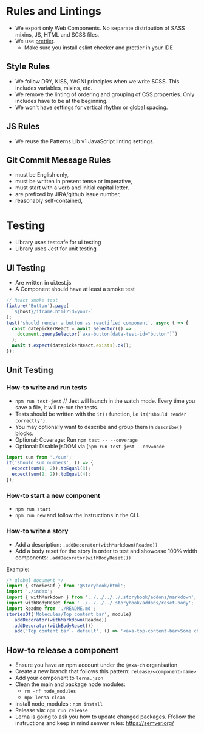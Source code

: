 # Rules and Lintings

- We export only Web Components. No separate distribution of SASS mixins, JS, HTML and SCSS files.
- We use [prettier](https://prettier.io/).
  - Make sure you install eslint checker and prettier in your IDE

## Style Rules

- We follow DRY, KISS, YAGNI principles when we write SCSS. This includes variables, mixins, etc.
- We remove the linting of ordering and grouping of CSS properties. Only includes have to be at the beginning.
- We won't have settings for vertical rhythm or global spacing.

## JS Rules
- We reuse the Patterns Lib v1 JavaScript linting settings.

## Git Commit Message Rules
- must be English only,
- must be written in present tense or imperative,
- must start with a verb and initial capital letter.
- are prefixed by JIRA/github issue number,
- reasonably self-contained,

# Testing
- Library uses testcafe for ui testing
- Library uses Jest for unit testing

## UI Testing
- Are written in ui.test.js
- A Component should have at least a smoke test

```js
// React smoke test
fixture('Button').page(
  `${host}/iframe.html?id=your-`
);
test('should render a button as reactified component', async t => {
  const datepickerReact = await Selector(() =>
    document.querySelector(`axa-button[data-test-id="button"]`)
  );
  await t.expect(datepickerReact.exists).ok();
});
```

## Unit Testing

### How-to write and run tests
- `npm run test-jest` // Jest will launch in the watch mode. Every time you save a file, it will re-run the tests.
- Tests should be written with the `it()` function, i.e `it('should render correctly')`.
- You may optionally want to describe and group them in `describe()` blocks.
- Optional: Coverage: Run `npm test -- --coverage`
- Optional: Disable jsDOM via (`npm run test-jest --env=node`

```js
import sum from './sum';
it('should sum numbers', () => {
  expect(sum(1, 2)).toEqual(3);
  expect(sum(2, 2)).toEqual(4);
});
```

### How-to start a new component
- `npm run start` 
- `npm run new` and follow the instructions in the CLI.

### How-to write a story

- Add a description: `.addDecorator(withMarkdown(Readme))`
- Add a body reset for the story in order to test and showcase 100% width components: `.addDecorator(withBodyReset())`

Example:

```js
/* global document */
import { storiesOf } from '@storybook/html';
import './index';
import { withMarkdown } from '../../../../.storybook/addons/markdown';
import withBodyReset from '../../../../.storybook/addons/reset-body';
import Readme from './README.md';
storiesOf('Molecules/Top content bar', module)
  .addDecorator(withMarkdown(Readme))
  .addDecorator(withBodyReset())
  .add('Top content bar - default', () => '<axa-top-content-bar>Some children</axa-top-content-bar>');
```

## How-to release a component

- Ensure you have an npm account under the `@axa-ch` organisation
- Create a new branch that follows this pattern: `release/<component-name>`
- Add your component to `lerna.json`
- Clean the main and package node modules:
  - `rm -rf node_modules`
  - `npx lerna clean`
- Install node_modules : `npm install`
- Release via: `npm run release`
- Lerna is going to ask you how to update changed packages. Ffollow the instructions and keep in mind semver rules: https://semver.org/
